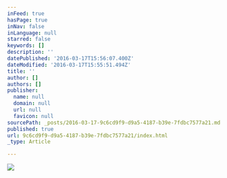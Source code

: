 ```yaml
---
inFeed: true
hasPage: true
inNav: false
inLanguage: null
starred: false
keywords: []
description: ''
datePublished: '2016-03-17T15:56:07.400Z'
dateModified: '2016-03-17T15:55:51.494Z'
title: ''
author: []
authors: []
publisher:
  name: null
  domain: null
  url: null
  favicon: null
sourcePath: _posts/2016-03-17-9c6cd9f9-d9a5-4187-b39e-7fdbc7577a21.md
published: true
url: 9c6cd9f9-d9a5-4187-b39e-7fdbc7577a21/index.html
_type: Article

---
```

![](https://the-grid-user-content.s3-us-west-2.amazonaws.com/4710d6e1-898a-4967-85ee-1063df9796b9.jpg)